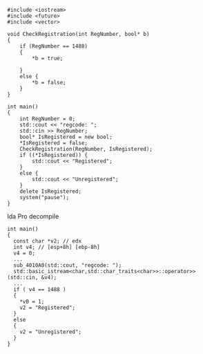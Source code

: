     #include <iostream>
    #include <future>
    #include <vector>

    void CheckRegistration(int RegNumber, bool* b)
    {
        if (RegNumber == 1488)
        {
            *b = true;

        }
        else {
            *b = false;
        }
    }

    int main()
    {
        int RegNumber = 0; 
        std::cout << "regcode: ";
        std::cin >> RegNumber;
        bool* IsRegistered = new bool;
        *IsRegistered = false;
        CheckRegistration(RegNumber, IsRegistered);
        if ((*IsRegistered)) {
            std::cout << "Registered";
        }
        else {
            std::cout << "Unregistered";
        }
        delete IsRegistered;
        system("pause");
    }

   Ida Pro decompile
   

    int main()
    {
      const char *v2; // edx
      int v4; // [esp+8h] [ebp-8h]
      v4 = 0;
      ...
      sub_4010A0(std::cout, "regcode: ");
      std::basic_istream<char,std::char_traits<char>>::operator>>(std::cin, &v4);
      ...
      if ( v4 == 1488 )
      {
        *v0 = 1;
        v2 = "Registered";
      }
      else
      {
        v2 = "Unregistered";
      } 
    }
